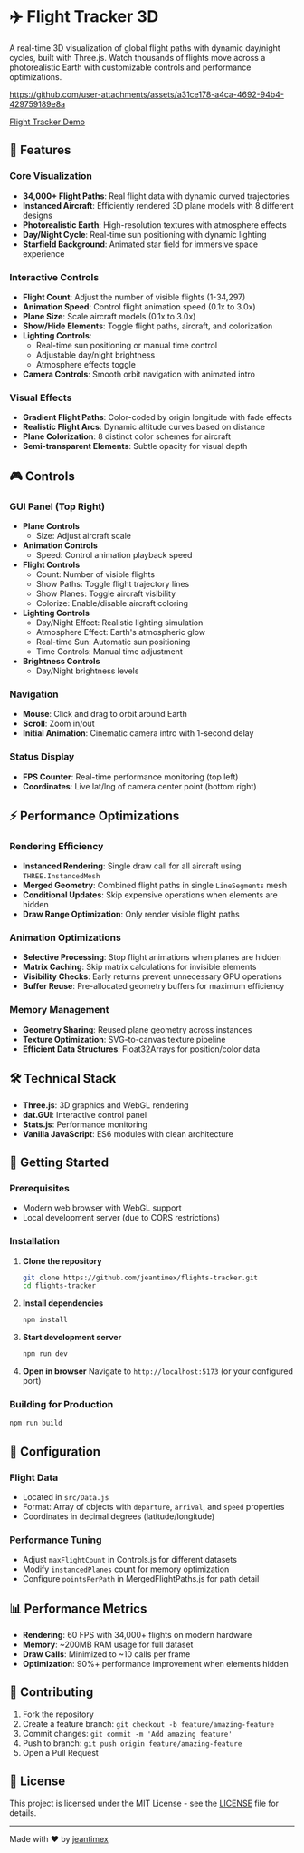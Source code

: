# ✈️ Flight Tracker 3D

A real-time 3D visualization of global flight paths with dynamic day/night cycles, built with Three.js. Watch thousands of flights move across a photorealistic Earth with customizable controls and performance optimizations.

https://github.com/user-attachments/assets/a31ce178-a4ca-4692-94b4-429759189e8a

[Flight Tracker Demo](https://jeantimex.github.io/flights-tracker/)

## 🌟 Features

### Core Visualization
- **34,000+ Flight Paths**: Real flight data with dynamic curved trajectories
- **Instanced Aircraft**: Efficiently rendered 3D plane models with 8 different designs
- **Photorealistic Earth**: High-resolution textures with atmosphere effects
- **Day/Night Cycle**: Real-time sun positioning with dynamic lighting
- **Starfield Background**: Animated star field for immersive space experience

### Interactive Controls
- **Flight Count**: Adjust the number of visible flights (1-34,297)
- **Animation Speed**: Control flight animation speed (0.1x to 3.0x)
- **Plane Size**: Scale aircraft models (0.1x to 3.0x)
- **Show/Hide Elements**: Toggle flight paths, aircraft, and colorization
- **Lighting Controls**:
  - Real-time sun positioning or manual time control
  - Adjustable day/night brightness
  - Atmosphere effects toggle
- **Camera Controls**: Smooth orbit navigation with animated intro

### Visual Effects
- **Gradient Flight Paths**: Color-coded by origin longitude with fade effects
- **Realistic Flight Arcs**: Dynamic altitude curves based on distance
- **Plane Colorization**: 8 distinct color schemes for aircraft
- **Semi-transparent Elements**: Subtle opacity for visual depth

## 🎮 Controls

### GUI Panel (Top Right)
- **Plane Controls**
  - Size: Adjust aircraft scale
- **Animation Controls**
  - Speed: Control animation playback speed
- **Flight Controls**
  - Count: Number of visible flights
  - Show Paths: Toggle flight trajectory lines
  - Show Planes: Toggle aircraft visibility
  - Colorize: Enable/disable aircraft coloring
- **Lighting Controls**
  - Day/Night Effect: Realistic lighting simulation
  - Atmosphere Effect: Earth's atmospheric glow
  - Real-time Sun: Automatic sun positioning
  - Time Controls: Manual time adjustment
- **Brightness Controls**
  - Day/Night brightness levels

### Navigation
- **Mouse**: Click and drag to orbit around Earth
- **Scroll**: Zoom in/out
- **Initial Animation**: Cinematic camera intro with 1-second delay

### Status Display
- **FPS Counter**: Real-time performance monitoring (top left)
- **Coordinates**: Live lat/lng of camera center point (bottom right)

## ⚡ Performance Optimizations

### Rendering Efficiency
- **Instanced Rendering**: Single draw call for all aircraft using `THREE.InstancedMesh`
- **Merged Geometry**: Combined flight paths in single `LineSegments` mesh
- **Conditional Updates**: Skip expensive operations when elements are hidden
- **Draw Range Optimization**: Only render visible flight paths

### Animation Optimizations
- **Selective Processing**: Stop flight animations when planes are hidden
- **Matrix Caching**: Skip matrix calculations for invisible elements
- **Visibility Checks**: Early returns prevent unnecessary GPU operations
- **Buffer Reuse**: Pre-allocated geometry buffers for maximum efficiency

### Memory Management
- **Geometry Sharing**: Reused plane geometry across instances
- **Texture Optimization**: SVG-to-canvas texture pipeline
- **Efficient Data Structures**: Float32Arrays for position/color data

## 🛠️ Technical Stack

- **Three.js**: 3D graphics and WebGL rendering
- **dat.GUI**: Interactive control panel
- **Stats.js**: Performance monitoring
- **Vanilla JavaScript**: ES6 modules with clean architecture

## 🚀 Getting Started

### Prerequisites
- Modern web browser with WebGL support
- Local development server (due to CORS restrictions)

### Installation

1. **Clone the repository**
   ```bash
   git clone https://github.com/jeantimex/flights-tracker.git
   cd flights-tracker
   ```

2. **Install dependencies**
   ```bash
   npm install
   ```

3. **Start development server**
   ```bash
   npm run dev
   ```

4. **Open in browser**
   Navigate to `http://localhost:5173` (or your configured port)

### Building for Production

```bash
npm run build
```

## 🔧 Configuration

### Flight Data
- Located in `src/Data.js`
- Format: Array of objects with `departure`, `arrival`, and `speed` properties
- Coordinates in decimal degrees (latitude/longitude)

### Performance Tuning
- Adjust `maxFlightCount` in Controls.js for different datasets
- Modify `instancedPlanes` count for memory optimization
- Configure `pointsPerPath` in MergedFlightPaths.js for path detail

## 📊 Performance Metrics

- **Rendering**: 60 FPS with 34,000+ flights on modern hardware
- **Memory**: ~200MB RAM usage for full dataset
- **Draw Calls**: Minimized to ~10 calls per frame
- **Optimization**: 90%+ performance improvement when elements hidden

## 🤝 Contributing

1. Fork the repository
2. Create a feature branch: `git checkout -b feature/amazing-feature`
3. Commit changes: `git commit -m 'Add amazing feature'`
4. Push to branch: `git push origin feature/amazing-feature`
5. Open a Pull Request

## 📄 License

This project is licensed under the MIT License - see the [LICENSE](LICENSE) file for details.

---

Made with ❤️ by [jeantimex](https://github.com/jeantimex)
